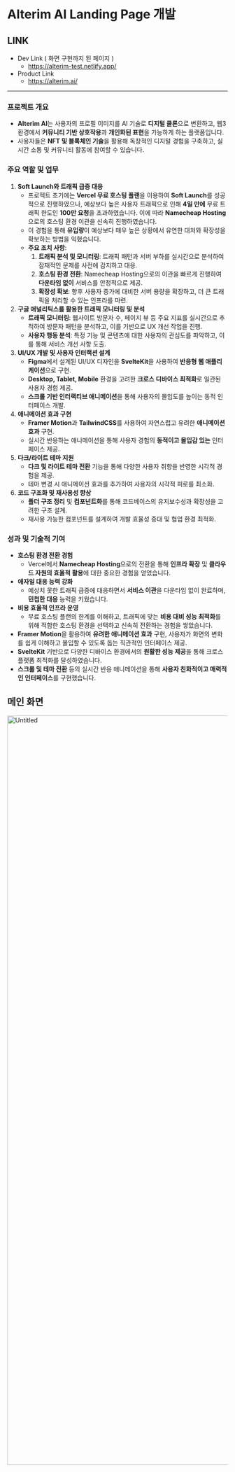 # **Alterim AI Landing Page 개발**

## LINK

- Dev Link ( 화면 구현까지 된 페이지 )
    - https://alterim-test.netlify.app/
- Product Link
    - https://alterim.ai/

---

### **프로젝트 개요**

- **Alterim AI**는 사용자의 프로필 이미지를 AI 기술로 **디지털 클론**으로 변환하고, 웹3 환경에서 **커뮤니티 기반 상호작용**과 **개인화된 표현**을 가능하게 하는 플랫폼입니다.
- 사용자들은 **NFT 및 블록체인 기술**을 활용해 독창적인 디지털 경험을 구축하고, 실시간 소통 및 커뮤니티 활동에 참여할 수 있습니다.

### **주요 역할 및 업무**

1. **Soft Launch와 트래픽 급증 대응**
    - 프로젝트 초기에는 **Vercel 무료 호스팅 플랜**을 이용하여 **Soft Launch**를 성공적으로 진행하였으나, 예상보다 높은 사용자 트래픽으로 인해 **4일 만에** 무료 트래픽 한도인 **100만 요청**을 초과하였습니다. 이에 따라 **Namecheap Hosting**으로의 호스팅 환경 이관을 신속히 진행하였습니다.
    - 이 경험을 통해 **유입량**이 예상보다 매우 높은 상황에서 유연한 대처와 확장성을 확보하는 방법을 익혔습니다.
    - **주요 조치 사항**:
        1. **트래픽 분석 및 모니터링**: 트래픽 패턴과 서버 부하를 실시간으로 분석하여 잠재적인 문제를 사전에 감지하고 대응.
        2. **호스팅 환경 전환**: Namecheap Hosting으로의 이관을 빠르게 진행하여 **다운타임 없이** 서비스를 안정적으로 제공.
        3. **확장성 확보**: 향후 사용자 증가에 대비한 서버 용량을 확장하고, 더 큰 트래픽을 처리할 수 있는 인프라를 마련.
2. **구글 애널리틱스를 활용한 트래픽 모니터링 및 분석**
    - **트래픽 모니터링**: 웹사이트 방문자 수, 페이지 뷰 등 주요 지표를 실시간으로 추적하여 방문자 패턴을 분석하고, 이를 기반으로 UX 개선 작업을 진행.
    - **사용자 행동 분석**: 특정 기능 및 콘텐츠에 대한 사용자의 관심도를 파악하고, 이를 통해 서비스 개선 사항 도출.
3. **UI/UX 개발 및 사용자 인터랙션 설계**
    - **Figma**에서 설계된 UI/UX 디자인을 **SvelteKit**을 사용하여 **반응형 웹 애플리케이션**으로 구현.
    - **Desktop, Tablet, Mobile** 환경을 고려한 **크로스 디바이스 최적화**로 일관된 사용자 경험 제공.
    - **스크롤 기반 인터랙티브 애니메이션**을 통해 사용자의 몰입도를 높이는 동적 인터페이스 개발.
4. **애니메이션 효과 구현**
    - **Framer Motion**과 **TailwindCSS**를 사용하여 자연스럽고 유려한 **애니메이션 효과** 구현.
    - 실시간 반응하는 애니메이션을 통해 사용자 경험의 **동적이고 몰입감 있는** 인터페이스 제공.
5. **다크/라이트 테마 지원**
    - **다크 및 라이트 테마 전환** 기능을 통해 다양한 사용자 취향을 반영한 시각적 경험을 제공.
    - 테마 변경 시 애니메이션 효과를 추가하여 사용자의 시각적 피로를 최소화.
6. **코드 구조화 및 재사용성 향상**
    - **폴더 구조 정리** 및 **컴포넌트화**를 통해 코드베이스의 유지보수성과 확장성을 고려한 구조 설계.
    - 재사용 가능한 컴포넌트를 설계하여 개발 효율성 증대 및 협업 환경 최적화.

### **성과 및 기술적 기여**

- **호스팅 환경 전환 경험**
    - Vercel에서 **Namecheap Hosting**으로의 전환을 통해 **인프라 확장** 및 **클라우드 자원의 효율적 활용**에 대한 중요한 경험을 얻었습니다.
- **애자일 대응 능력 강화**
    - 예상치 못한 트래픽 급증에 대응하면서 **서비스 이관**을 다운타임 없이 완료하며, **민첩한 대응** 능력을 키웠습니다.
- **비용 효율적 인프라 운영**
    - 무료 호스팅 플랜의 한계를 이해하고, 트래픽에 맞는 **비용 대비 성능 최적화**를 위해 적합한 호스팅 환경을 선택하고 신속히 전환하는 경험을 쌓았습니다.
- **Framer Motion**을 활용하여 **유려한 애니메이션 효과** 구현, 사용자가 화면의 변화를 쉽게 이해하고 몰입할 수 있도록 돕는 직관적인 인터페이스 제공.
- **SvelteKit** 기반으로 다양한 디바이스 환경에서의 **원활한 성능 제공**을 통해 크로스 플랫폼 최적화를 달성하였습니다.
- **스크롤 및 테마 전환** 등의 실시간 반응 애니메이션을 통해 **사용자 친화적이고 매력적인 인터페이스**를 구현했습니다.

## 메인 화면
<img width="1713" alt="Untitled" src="https://github.com/user-attachments/assets/635b0f3f-00e1-4916-93f8-6a99e367e929">
